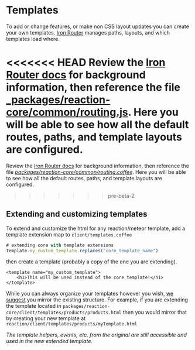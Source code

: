 # Templates
To add or change features, or make non CSS layout updates you can create your own templates. [Iron Router](//github.com/EventedMind/iron-router) manages paths, layouts, and which templates load where.

<<<<<<< HEAD
Review the [Iron Router docs](https://github.com/EventedMind/iron-router/blob/devel/DOCS.md) for background information, then reference the file [_packages/reaction-core/common/routing.js](https://github.com/reactioncommerce/reaction-core/blob/master/common/routing.js). Here you will be able to see how all the default routes, paths, and template layouts are configured.
=======
Review the [Iron Router docs](//github.com/EventedMind/iron-router/blob/devel/DOCS.md) for background information, then reference the file [_packages/reaction-core/common/routing.coffee_](//github.com/reactioncommerce/reaction-core/blob/master/common/routing.coffee). Here you will be able to see how all the default routes, paths, and template layouts are configured.
>>>>>>> pre-beta-2

## Extending and customizing templates
To extend and customize the html for any reaction/meteor template, add a template extension map to `client/templates.coffee`

```javascript
# extending core with template extensions
Template.my_custom_template.replaces("core_template_name")
```

then create a template (probably a copy of the one you are extending).

```
<template name="my_custom_template">
    <h1>This will be used instead of the core template!</h1>
</template>
```

While you can always organize your templates however you wish, [we suggest](//github.com/reactioncommerce/reaction-core/blob/master/docs/conventions.md) you mirror the existing structure. For example, if you are extending the template located in `packages/reaction-core/client/templates/products/products.html` then you would mirror that by creating your new template at `reaction/client/templates/products/myTemplate.html`

_The template helpers, events, etc. from the original are still accessible and used in the new extended template._
